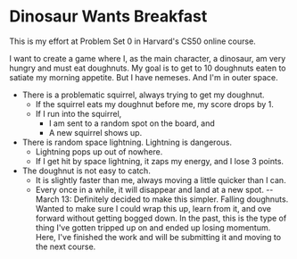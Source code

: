 # Dinosaur Wants Breakfast
This is my effort at Problem Set 0 in Harvard's CS50 online course. 

I want to create a game where I, as the main character, a dinosaur, am very hungry and must eat doughnuts. My goal is to get to 10 doughnuts eaten to satiate my morning appetite. But I have nemeses. And I'm in outer space.
- There is a problematic squirrel, always trying to get my doughnut. 
    - If the squirrel eats my doughnut before me, my score drops by 1. 
    - If I run into the squirrel, 
        - I am sent to a random spot on the board, and 
        - A new squirrel shows up.
- There is random space lightning. Lightning is dangerous. 
    - Lightning pops up out of nowhere. 
    - If I get hit by space lightning, it zaps my energy, and I lose 3 points. 
- The doughnut is not easy to catch. 
    - It is slightly faster than me, always moving a little quicker than I can. 
    - Every once in a while, it will disappear and land at a new spot. 
--
March 13: Definitely decided to make this simpler. Falling doughnuts. Wanted to make sure I could wrap this up, learn from it, and ove forward without getting bogged down. In the past, this is the type of thing I've gotten tripped up on and ended up losing momentum. Here, I've finished the work and will be submitting it and moving to the next course. 
